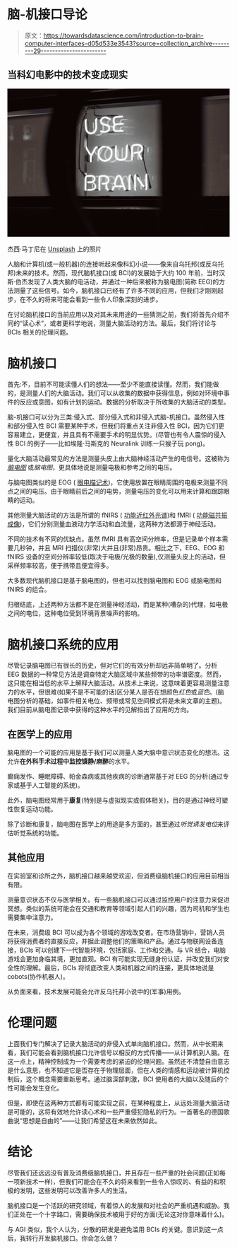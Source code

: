 # 脑-机接口导论

> 原文：<https://towardsdatascience.com/introduction-to-brain-computer-interfaces-d05d533e3543?source=collection_archive---------29----------------------->

## 当科幻电影中的技术变成现实

![](img/ef69af93571ff907e4faf03a0a1c31a3.png)

杰西·马丁尼在 [Unsplash](https://unsplash.com?utm_source=medium&utm_medium=referral) 上的照片

人脑和计算机(或一般机器)的连接听起来像科幻小说——像来自乌托邦(或反乌托邦)未来的技术。然而，现代脑机接口(或 BCI)的发展始于大约 100 年前，当时汉斯·伯杰发现了人类大脑的电活动，并通过一种后来被称为脑电图(简称 EEG)的方法测量了这些信号。如今，脑机接口已经有了许多不同的应用，但我们才刚刚起步，在不久的将来可能会看到一些令人印象深刻的进步。

在讨论脑机接口的当前应用以及对其未来用途的一些猜测之前，我们将首先介绍不同的“读心术”，或者更科学地说，测量大脑活动的方法。最后，我们将讨论与 BCIs 相关的伦理问题。

# 脑机接口

首先:不，目前不可能读懂人们的想法——至少不能直接读懂。然而，我们能做的，是测量人们的大脑活动。我们可以从收集的数据中获得信息，例如对环境中事件的反应或意图，如有计划的运动。数据的分析取决于所收集的大脑活动的类型。

脑-机接口可以分为三类:侵入式、部分侵入式和非侵入式脑-机接口。虽然侵入性和部分侵入性 BCI 需要某种手术，但我们将重点关注非侵入性 BCI，因为它们更容易建立，更便宜，并且具有不需要手术的明显优势。(尽管也有令人震惊的侵入性 BCI 的例子——比如埃隆·马斯克的 Neuralink 训练一只猴子玩 pong)。

量化大脑活动最常见的方法是测量头皮上由大脑神经活动产生的电信号。这被称为 [*脑电图*](https://en.wikipedia.org/wiki/Electroencephalography) 或*脑电图*，更具体地说是测量电极和参考之间的电压。

与脑电图类似的是 EOG ( [眼电描记术](https://en.wikipedia.org/wiki/Electrooculography))，它使用放置在眼睛周围的电极来测量不同点之间的电压。由于眼睛前后之间的电势，测量电压的变化可以用来计算和跟踪眼睛的运动。

其他测量大脑活动的方法是所谓的 fNIRS ( [功能近红外光谱](https://en.wikipedia.org/wiki/Functional_near-infrared_spectroscopy))和 fMRI ( [功能磁共振成像](https://en.wikipedia.org/wiki/Functional_magnetic_resonance_imaging))，它们分别测量血液动力学活动和血流量，这两种方法都源于神经活动。

不同的技术有不同的优缺点。虽然 fMRI 具有高空间分辨率，但是记录单个样本需要几秒钟，并且 MRI 扫描仪(非常)大并且(非常)昂贵。相比之下，EEG、EOG 和 fNIRS 设备的空间分辨率较低(取决于电极/光极的数量),仅测量头皮上的活动，但采样频率较高，便于携带且便宜得多。

大多数现代脑机接口是基于脑电图的，但也可以找到脑电图和 EOG 或脑电图和 fNIRS 的组合。

归根结底，上述两种方法都不是在测量神经活动，而是某种(嘈杂的)代理，如电极之间的电位，这种电位受到环境背景噪声的影响。

# 脑机接口系统的应用

尽管记录脑电图已有很长的历史，但对它们的有效分析却远非简单明了。分析 EEG 数据的一种常见方法是调查特定大脑区域中某些频带的功率谱密度。然而，这只能在相当低的水平上解释大脑活动。从技术上来说，这意味着更容易测量注意力的水平，但很难(如果不是不可能的话)区分某人是否在想颜色*红色*或*蓝色*。(脑电图分析的基础，如事件相关电位、频带或常见空间模式将是未来文章的主题)。我们目前从脑电图记录中获得的这种水平的见解指出了应用的方向。

## 在医学上的应用

脑电图的一个可能的应用是基于我们可以测量人类大脑中意识状态变化的想法。这允许**在外科手术过程中监控镇静/麻醉**的水平。

癫痫发作、睡眠障碍、帕金森病或其他疾病的诊断通常基于对 EEG 的分析(通过专家或基于人工智能的系统)。

此外，脑电图经常用于**康复**(特别是与虚拟现实或假体相关)，目的是通过神经可塑性恢复运动功能。

除了诊断和康复，脑电图在医学上的用途是多方面的，甚至通过*听觉诱发电位*来评估听觉系统的功能。

## 其他应用

在实验室和诊所之外，脑机接口越来越受欢迎，但消费级脑机接口的应用目前相当有限。

测量意识状态不仅与医学相关。有一些脑机接口可以通过监控用户的注意力来促进冥想。类似的系统可能会在交通和教育等领域引起人们的兴趣，因为司机和学生也需要集中注意力。

在未来，消费级 BCI 可以成为各个领域的游戏改变者。在市场营销中，营销人员将获得消费者的直接反应，并据此调整他们的策略和产品。通过与物联网设备连接，BCIs 可以创建下一代智能环境，包括家庭、工作和交通。与 VR 结合，电脑游戏会更加身临其境，更加直观。BCI 有可能实现无缝身份认证，并改变我们对安全性的理解。最后，BCIs 将彻底改变人类和机器之间的连接，更具体地说是 cobots(协作机器人)。

从负面来看，技术发展可能会允许反乌托邦小说中的(军事)用例。

# 伦理问题

上面我们专门解决了记录大脑活动的非侵入式单向脑机接口。然而，从中长期来看，我们可能会看到脑机接口允许信号以相反的方式传播——从计算机到人脑。在这一点上，精神控制成为一个需要考虑的紧迫的伦理问题。虽然还不清楚自由意志是什么意思，也不知道它是否存在于物理层面，但在人类的情感和运动被计算机控制后，这个概念需要重新思考。通过脑深部刺激，BCI 使用者的大脑以及随后的个性可能会发生变化。

但是，即使在这两种方式都有可能实现之前，在某种程度上，从远处测量大脑活动是可能的，这将有效地允许读心术和一些严重侵犯隐私的行为。一首著名的德国歌曲说“思想是自由的”——让我们希望这在未来依然如此。

# 结论

尽管我们还远远没有普及消费级脑机接口，并且存在一些严重的社会问题(正如每一项新技术一样)，但我们可能会在不久的将来看到一些令人惊叹的、有益的和积极的发明，这些发明可以改善许多人的生活。

脑机接口是一个活跃的研究领域，有着惊人的发展和对社会的严重机遇和威胁。我们正处在一个十字路口，需要确保技术被用于好的方面(无论这对你意味着什么)。

与 AGI 类似，我个人认为，分散的研发是避免滥用 BCIs 的关键。意识到这一点后，我转行开发脑机接口。你会怎么做？